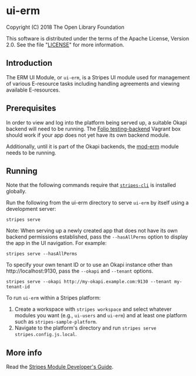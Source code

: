 # ui-erm

Copyright (C) 2018 The Open Library Foundation

This software is distributed under the terms of the Apache License, Version 2.0. See the file "[LICENSE](LICENSE)" for more information.

## Introduction

The ERM UI Module, or `ui-erm`, is a Stripes UI module used for management of various E-resource tasks including handling agreements and viewing available E-resources.

## Prerequisites

In order to view and log into the platform being served up, a suitable Okapi backend will need to be running. The [Folio testing-backend](https://app.vagrantup.com/folio/boxes/testing-backend) Vagrant box should work if your app does not yet have its own backend module.

Additionally, until it is part of the Okapi backends, the [mod-erm](https://github.com/folio-org/mod-erm) module needs to be running.

## Running

Note that the following commands require that [`stripes-cli`](https://github.com/folio-org/stripes-cli) is installed globally.

Run the following from the ui-erm directory to serve `ui-erm` by itself using a development server:
```
stripes serve
```

Note: When serving up a newly created app that does not have its own backend permissions established, pass the `--hasAllPerms` option to display the app in the UI navigation. For example:
```
stripes serve --hasAllPerms
```

To specify your own tenant ID or to use an Okapi instance other than http://localhost:9130, pass the `--okapi` and `--tenant` options.
```
stripes serve --okapi http://my-okapi.example.com:9130 --tenant my-tenant-id
```

To run `ui-erm` within a Stripes platform:

1. Create a workspace with `stripes workspace` and select whatever modules you want (e.g., `ui-users` and `ui-erm`) and at least one platform such as `stripes-sample-platform`.
1. Navigate to the platform's directory and run `stripes serve stripes.config.js.local`.


## More info

Read the [Stripes Module Developer's Guide](https://github.com/folio-org/stripes-core/blob/master/doc/dev-guide.md).
